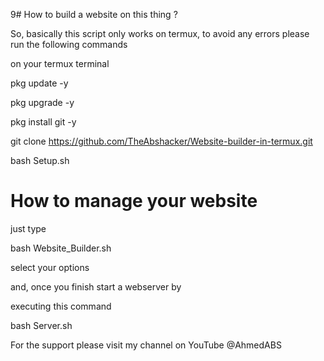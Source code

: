 9# How to build a website on this thing ?


So, basically this script only works on termux, to avoid any errors please run the following commands

on your termux terminal





pkg update -y



pkg upgrade -y



pkg install git -y





git clone https://github.com/TheAbshacker/Website-builder-in-termux.git




bash Setup.sh


# How to manage your website



just type




bash Website_Builder.sh





select your options



and, once you finish start a webserver by




executing this command





bash Server.sh







For the support please visit my channel on YouTube @AhmedABS
